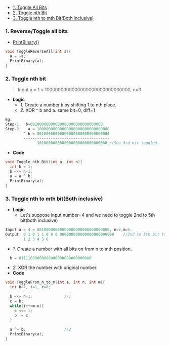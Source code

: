 - [1. Toggle All Bits](#all)
- [2. Toggle nth Bit](#nth)
- [3. Toggle nth to mth Bit(Both inclusive)](#ntom)

<a name=all></a>
### 1. Reverse/Toggle all bits
- [PrintBinary()](/Languages/Programming_Languages/C/Bitwise/Print_Binary_Representation.md)
```c
void ToggleReverseAll(int a){
  a = ~a;
  PrintBinary(a);
}
```

<a name=nth></a>
### 2. Toggle nth bit
> Input a = 1 = 1000000000000000000000000000000, n=3
- **Logic**
  - *1.* Create a number `b` by shifting 1 to nth place.
  - *2.* XOR `^` b and a. same bit=0, diff=1
```c
Eg:
Step-1:  b=00100000000000000000000000000000
Step-2:   a = 10000000000000000000000000000000
        ^ b = 00100000000000000000000000000000
        --------------------------------------
              1010000000000000000000000000000 //See 3rd bit toggled.
```              
- **Code**  
```c
void Toggle_nth_Bit(int a, int n){
  int b = 1;
  b <<= n-1;
  a = a ^ b;
  PrintBinary(a);
}
```

<a name=ntom></a>
### 3. Toggle nth to mth bit(Both inclusive)
- **Logic**
  - Let's suppose input number=4 and we need to toggle 2nd to 5th bit(both inclusive)
```c
Input a = 4 = 00100000000000000000000000000000, n=2,m=5.
Output: 0 1 0 1 1 0 0 0 000000000000000000000000    //2nd to 5th bit toggled
        1 2 3 4 5 6
```
  - *1.* Create a number with all bits on from n to mth position.
```c
  b = 01111000000000000000000000000000
```
  - *2.* XOR the number with original number.
- **Code**
```c
void ToggleFrom_n_to_m(int a, int n, int m){
  int b=1, i=1, c=0;
  
  b <<= n-1;              //1
  c = b;
  while(i++<m-n){
    c <<= 1;
    b |= c;
  }
   
  a ^= b;                 //2
  PrintBinary(a);
}
```
